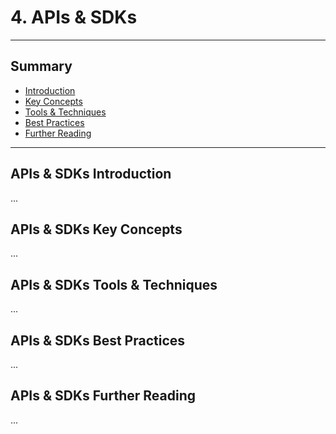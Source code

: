 # 4. APIs & SDKs
---
## Summary
- [Introduction](#apis-&-sdks-introduction)
- [Key Concepts](#apis-&-sdks-key-concepts)
- [Tools & Techniques](#apis-&-sdks-tools-techniques)
- [Best Practices](#apis-&-sdks-best-practices)
- [Further Reading](#apis-&-sdks-further-reading)
---

## APIs & SDKs Introduction

...

## APIs & SDKs Key Concepts

...

## APIs & SDKs Tools & Techniques

...

## APIs & SDKs Best Practices

...

## APIs & SDKs Further Reading

...
